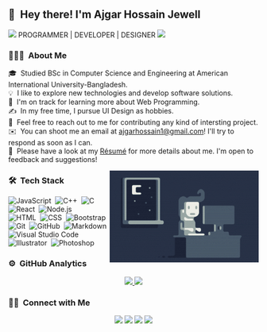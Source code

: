 ## 👋 &nbsp;Hey there! I'm Ajgar Hossain Jewell
<img src="https://github.com/TheDudeThatCode/TheDudeThatCode/blob/master/Assets/Earth.gif" width="24px"> PROGRAMMER | DEVELOPER | DESIGNER <img src="https://github.com/TheDudeThatCode/TheDudeThatCode/blob/master/Assets/Earth.gif" width="24px">

### 👨🏻‍💻 &nbsp;About Me

🎓 &nbsp;Studied BSc in Computer Science and Engineering at American International University-Bangladesh.\
💡 &nbsp;I like to explore new technologies and develop software solutions.\
🌱 &nbsp;I'm on track for learning more about Web Programming.\
✍️ &nbsp;In my free time, I pursue UI Design as hobbies.\
💬 &nbsp;Feel free to reach out to me for contributing any kind of intersting project.\
✉️ &nbsp;You can shoot me an email at ajgarhossain1@gmail.com! I'll try to respond as soon as I can.\
📄 &nbsp;Please have a look at my [Résumé](https://drive.google.com/file/d/1DxDC5Kj48-U2NdeHY_SIe_dmuiDP_NlZ/view) for more details about me. I'm open to feedback and suggestions!

<img alt="Night Coding" src="https://raw.githubusercontent.com/AVS1508/AVS1508/master/assets/Night-Coding.gif" align="right"/>

### 🛠 &nbsp;Tech Stack

![JavaScript](https://img.shields.io/badge/-JavaScript-333333?style=flat&logo=javascript)&nbsp;
![C++](https://img.shields.io/badge/-C++-333333?style=flat&logo=C%2B%2B&logoColor=00599C)&nbsp;
![C](https://img.shields.io/badge/-C-333333?style=flat&logo=C&logoColor=A8B9CC)&nbsp;\
![React](https://img.shields.io/badge/-React-333333?style=flat&logo=react)&nbsp;
![Node.js](https://img.shields.io/badge/-Node.js-333333?style=flat&logo=node.js)&nbsp;\
![HTML](https://img.shields.io/badge/-HTML-333333?style=flat&logo=HTML5)&nbsp;
![CSS](https://img.shields.io/badge/-CSS-333333?style=flat&logo=CSS3&logoColor=1572B6)&nbsp;
![Bootstrap](https://img.shields.io/badge/-Bootstrap-333333?style=flat&logo=bootstrap&logoColor=563D7C)\
![Git](https://img.shields.io/badge/-Git-333333?style=flat&logo=git)&nbsp;
![GitHub](https://img.shields.io/badge/-GitHub-333333?style=flat&logo=github)&nbsp;
![Markdown](https://img.shields.io/badge/-Markdown-333333?style=flat&logo=markdown)\
![Visual Studio Code](https://img.shields.io/badge/-Visual%20Studio%20Code-333333?style=flat&logo=visual-studio-code&logoColor=007ACC)&nbsp;\
![Illustrator](https://img.shields.io/badge/-Illustrator-333333?style=flat&logo=adobe-illustrator)&nbsp;
![Photoshop](https://img.shields.io/badge/-Photoshop-333333?style=flat&logo=adobe-photoshop)&nbsp;

### ⚙️ &nbsp;GitHub Analytics

<p align="center">
<a href="https://github.com/mdajgarhossain">
  <img height="180em" src="https://github-readme-stats-eight-theta.vercel.app/api?username=mdajgarhossain&show_icons=true&theme=vue-dark&include_all_commits=true&count_private=true" />
  <img height="170em" src="https://github-readme-stats-eight-theta.vercel.app/api/top-langs/?username=mdajgarhossain&layout=compact&exclude_lang=java+r&theme=vue-dark" />
</a>
</p>

### 🤝🏻 &nbsp;Connect with Me

<p align="center">
<a href="https://mdajgarhossain.github.io/myPortfolio"><img src="https://img.shields.io/badge/-mdajgarhossain.github.io-3423A6?style=flat-square&logo=Google-Chrome&logoColor=white"/></a>
<a href="https://linkedin.com/in/mdajgarhossain"><img src="https://img.shields.io/badge/-Ajgar%20Hossain%20Jewel-0077B5?style=flat-square&logo=Linkedin&logoColor=white"/></a>
<a href="mailto:ajgarhossain1@gmail.com"><img src="https://img.shields.io/badge/-ajgarhossain1@gmail.com-D14836?style=flat-square&logo=Gmail&logoColor=white"/></a>
<a href="https://facebook.com/ajgar.jewel"><img src="https://img.shields.io/badge/-@ajgar.jewel-1877F2?style=flat-square&logo=Facebook&logoColor=white"/></a>
</p>

